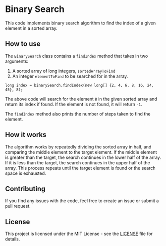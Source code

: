

# Binary Search

This code implements binary search algorithm to find the index of a given element in a sorted array.

## How to use

The `BinarySearch` class contains a `findIndex` method that takes in two arguments: 
1. A sorted array of long integers, `sortedArrayToFind`
2. An integer `elementToFind` to be searched for in the array.

```
long index = binarySearch.findIndex(new long[] {2, 4, 6, 8, 16, 24, 45}, 8);
```

The above code will search for the element `8` in the given sorted array and return its index if found. If the element is not found, it will return `-1`.

The `findIndex` method also prints the number of steps taken to find the element. 

## How it works

The algorithm works by repeatedly dividing the sorted array in half, and comparing the middle element to the target element. If the middle element is greater than the target, the search continues in the lower half of the array. If it is less than the target, the search continues in the upper half of the array. This process repeats until the target element is found or the search space is exhausted.

## Contributing

If you find any issues with the code, feel free to create an issue or submit a pull request.

## License

This project is licensed under the MIT License - see the [LICENSE](LICENSE) file for details.
